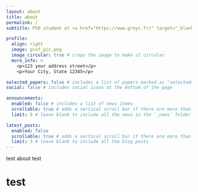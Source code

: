 ```yaml
---
layout: about
title: about
permalink: /
subtitle: PhD student at <a href="https://www.greyc.fr/" target="_blank">GREYC Laboratory</a>'.

profile:
  align: right
  image: prof_pic.png
  image_circular: true # crops the image to make it circular
  more_info: >
    <p>123 your address street</p>
    <p>Your City, State 12345</p>

selected_papers: false # includes a list of papers marked as "selected={true}"
social: false # includes social icons at the bottom of the page

announcements:
  enabled: false # includes a list of news items
  scrollable: true # adds a vertical scroll bar if there are more than 3 news items
  limit: 5 # leave blank to include all the news in the `_news` folder

latest_posts:
  enabled: false
  scrollable: true # adds a vertical scroll bar if there are more than 3 new posts items
  limit: 3 # leave blank to include all the blog posts
---
```


test about test 

# test
